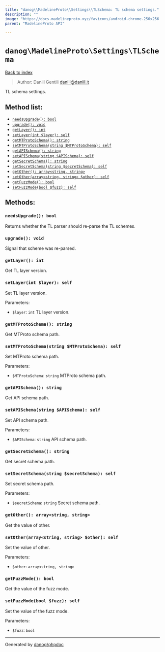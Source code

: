```yaml
---
title: "danog\\MadelineProto\\Settings\\TLSchema: TL schema settings."
description: ""
image: "https://docs.madelineproto.xyz/favicons/android-chrome-256x256.png"
parent: "MadelineProto API"

---
```

# `danog\MadelineProto\Settings\TLSchema`
[Back to index](../../../index.html)

> Author: Daniil Gentili <daniil@daniil.it>  
  

TL schema settings.  




## Method list:
* [`needsUpgrade(): bool`](#needsUpgrade)
* [`upgrade(): void`](#upgrade)
* [`getLayer(): int`](#getLayer)
* [`setLayer(int $layer): self`](#setLayer)
* [`getMTProtoSchema(): string`](#getMTProtoSchema)
* [`setMTProtoSchema(string $MTProtoSchema): self`](#setMTProtoSchema)
* [`getAPISchema(): string`](#getAPISchema)
* [`setAPISchema(string $APISchema): self`](#setAPISchema)
* [`getSecretSchema(): string`](#getSecretSchema)
* [`setSecretSchema(string $secretSchema): self`](#setSecretSchema)
* [`getOther(): array<string, string>`](#getOther)
* [`setOther(array<string, string> $other): self`](#setOther)
* [`getFuzzMode(): bool`](#getFuzzMode)
* [`setFuzzMode(bool $fuzz): self`](#setFuzzMode)

## Methods:
### <a name="needsUpgrade"></a> `needsUpgrade(): bool`

Returns whether the TL parser should re-parse the TL schemes.



### <a name="upgrade"></a> `upgrade(): void`

Signal that scheme was re-parsed.



### <a name="getLayer"></a> `getLayer(): int`

Get TL layer version.



### <a name="setLayer"></a> `setLayer(int $layer): self`

Set TL layer version.


Parameters:

* `$layer`: `int` TL layer version.  



### <a name="getMTProtoSchema"></a> `getMTProtoSchema(): string`

Get MTProto schema path.



### <a name="setMTProtoSchema"></a> `setMTProtoSchema(string $MTProtoSchema): self`

Set MTProto schema path.


Parameters:

* `$MTProtoSchema`: `string` MTProto schema path.  



### <a name="getAPISchema"></a> `getAPISchema(): string`

Get API schema path.



### <a name="setAPISchema"></a> `setAPISchema(string $APISchema): self`

Set API schema path.


Parameters:

* `$APISchema`: `string` API schema path.  



### <a name="getSecretSchema"></a> `getSecretSchema(): string`

Get secret schema path.



### <a name="setSecretSchema"></a> `setSecretSchema(string $secretSchema): self`

Set secret schema path.


Parameters:

* `$secretSchema`: `string` Secret schema path.  



### <a name="getOther"></a> `getOther(): array<string, string>`

Get the value of other.



### <a name="setOther"></a> `setOther(array<string, string> $other): self`

Set the value of other.


Parameters:

* `$other`: `array<string, string>`   



### <a name="getFuzzMode"></a> `getFuzzMode(): bool`

Get the value of the fuzz mode.



### <a name="setFuzzMode"></a> `setFuzzMode(bool $fuzz): self`

Set the value of the fuzz mode.


Parameters:

* `$fuzz`: `bool`   



---
Generated by [danog/phpdoc](https://phpdoc.daniil.it)
